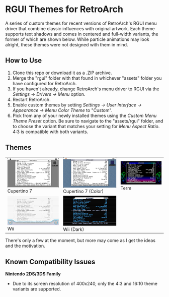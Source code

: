 # RGUI Themes for RetroArch
A series of custom themes for recent versions of RetroArch's RGUI menu driver that combine classic influences with original artwork. Each theme supports text shadows and comes in centered and full-width variants, the former of which are shown below. While particle animations may look alright, these themes were not designed with them in mind.

## How to Use
1. Clone this repo or download it as a .ZIP archive.
2. Merge the "rgui" folder with that found in whichever "assets" folder you have configured for RetroArch.
3. If you haven't already, change RetroArch's menu driver to RGUI via the <i>Settings -> Drivers -> Menu</i> option.
4. Restart RetroArch.
5. Enable custom themes by setting <i>Settings -> User Interface -> Appearance -> Menu Color Theme</i> to "Custom".
6. Pick from any of your newly installed themes using the <i>Custom Menu Theme Preset</i> option. Be sure to navigate to the "assets/rgui" folder, and to choose the variant that matches your setting for <i>Menu Aspect Ratio</i>. 4:3 is compatible with both variants.

## Themes
<table>
	<tbody>
		<tr>
			<td>
				<img src="https://raw.githubusercontent.com/PepCodes/RGUI-Themes/master/screenshots/cupertino7-centered.png" />
                Cupertino 7
			</td>			
			<td>
				<img src="https://raw.githubusercontent.com/PepCodes/RGUI-Themes/master/screenshots/cupertino7-color-centered.png" />
                Cupertino 7 (Color)
			</td>
			<td>
				<img src="https://raw.githubusercontent.com/PepCodes/RGUI-Themes/master/screenshots/term-centered.png" />
                Term
			</td>
		</tr>
		<tr>
			<td>
				<img src="https://raw.githubusercontent.com/PepCodes/RGUI-Themes/master/screenshots/wii-centered.png" />
                Wii
			</td>
			<td>
				<img src="https://raw.githubusercontent.com/PepCodes/RGUI-Themes/master/screenshots/wii-dark-centered.png" />
                Wii (Dark)
			</td>
		</tr>
	</tbody>
</table>

There's only a few at the moment, but more may come as I get the ideas and the motivation.

## Known Compatibility Issues
<b>Nintendo 2DS/3DS Family</b>
<ul>
	<li>Due to its screen resolution of 400x240, only the 4:3 and 16:10 theme variants are supported.</li>
</ul>
